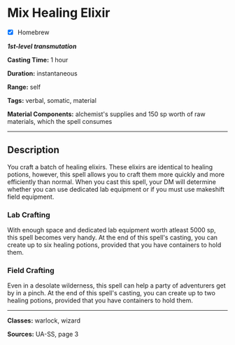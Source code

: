 # Mix Healing Elixir

- [x] Homebrew

***1st-level transmutation***

**Casting Time:** 1 hour

**Duration:** instantaneous

**Range:** self

**Tags:** verbal, somatic, material

**Material Components:** alchemist's supplies and 150 sp worth of raw materials, which the spell consumes

---

## Description
You craft a batch of healing elixirs. These elixirs are identical to healing potions, however, this spell allows you to craft them more quickly and more efficiently than normal. When you cast this spell, your DM will determine whether you can use dedicated lab equipment or if you must use makeshift field equipment.

### Lab Crafting
With enough space and dedicated lab equipment worth atleast 5000 sp, this spell becomes very handy. At the end of this spell's casting, you can create up to six healing potions, provided that you have containers to hold them.

### Field Crafting
Even in a desolate wilderness, this spell can help a party of adventurers get by in a pinch. At the end of this spell's casting, you can create up to two healing potions, provided that you have containers to hold them.

---

**Classes:** warlock, wizard

**Sources:** UA-SS, page 3
